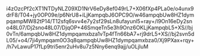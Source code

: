 i4zOzcPf2cXT1NTDyNLZ09XD1NrV6eDy8ef049rL7+X06fXp4PLa0e/o4unx9drF8/T04+jy0OP09e/p6NrU8+iLjKampqbJ6OPC9O/w46ampqbUw8HZ1dympqampMW82tP14/T12sfq6svv4e7y2sf29sLn8ufayunl5+ray+/l9On16eDy2sno48L07/Dj2sno48L07/DjqOP+46SmqeTn5e3h9Onz6OKLjKampqbL5+XS//bj0vTn/6ampqbUw8HZ1dympqamxbza1vTp4fTn66bA7+rj9drL5+XS//bj2svn5dL05/+o4/7ji4ympqam0O3q8qampqbUw8HZ1dympqamxbza0/Xj9PXax+rqy+/h7vLawuP17fLp9tri5enr2uHv8u7z5Nny6enq9ajj/uOLjIuM